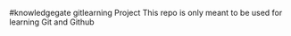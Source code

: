 #knowledgegate gitlearning Project
This repo is only meant to be used for learning Git and Github 

